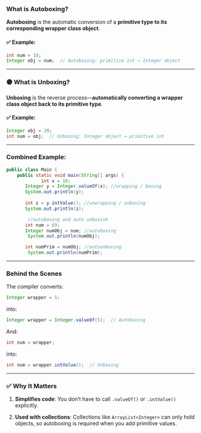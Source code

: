 ###  What is Autoboxing?

**Autoboxing** is the automatic conversion of a **primitive type to its corresponding wrapper class object**.

#### ✅ Example:

```java
int num = 10;
Integer obj = num;  // Autoboxing: primitive int → Integer object
```

---

### 🟣 What is Unboxing?

**Unboxing** is the reverse process—**automatically converting a wrapper class object back to its primitive type**.

#### ✅ Example:

```java
Integer obj = 20;
int num = obj;  // Unboxing: Integer object → primitive int
```

---

### Combined Example:

```java
public class Main {
    public static void main(String[] args) {
             int x = 10;
       Integer y = Integer.valueOf(x); //wrapping / boxing
       System.out.println(y);
       
       int z = y.intValue(); //unwrapping / unboxing
       System.out.println(z);

		//autoboxing and auto unboxinh
       int num = 69;
       Integer numObj = num; //autoboxing
        System.out.println(numObj);

       int numPrim = numObj; //autounboxing
        System.out.println(numPrim);

```

---

### Behind the Scenes

The compiler converts:

```java
Integer wrapper = 5;
```

into:

```java
Integer wrapper = Integer.valueOf(5);  // Autoboxing
```

And:

```java
int num = wrapper;
```

into:

```java
int num = wrapper.intValue();  // Unboxing
```

---

### ✅ Why It Matters

1. **Simplifies code**: You don’t have to call `.valueOf()` or `.intValue()` explicitly.
    
2. **Used with collections**: Collections like `ArrayList<Integer>` can only hold objects, so autoboxing is required when you add primitive values.
    